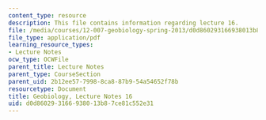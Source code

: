 ```yaml
---
content_type: resource
description: This file contains information regarding lecture 16.
file: /media/courses/12-007-geobiology-spring-2013/d0d860293166938013b87ce81c552e31_MIT12_007S13_Lec16.pdf
file_type: application/pdf
learning_resource_types:
- Lecture Notes
ocw_type: OCWFile
parent_title: Lecture Notes
parent_type: CourseSection
parent_uid: 2b12ee57-7998-8ca8-87b9-54a54652f78b
resourcetype: Document
title: Geobiology, Lecture Notes 16
uid: d0d86029-3166-9380-13b8-7ce81c552e31
---
```

